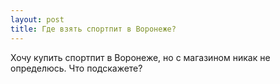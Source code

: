 ```yaml
---
layout: post 
title: Где взять спортпит в Воронеже? 
--- 
```

Хочу купить спортпит в Воронеже, но с магазином никак не определюсь. Что подскажете?